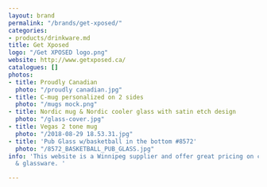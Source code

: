 ```yaml
---
layout: brand
permalink: "/brands/get-xposed/"
categories:
- products/drinkware.md
title: Get Xposed
logo: "/Get XPOSED logo.png"
website: http://www.getxposed.ca/
catalogues: []
photos:
- title: Proudly Canadian
  photo: "/proudly canadian.jpg"
- title: C-mug personalized on 2 sides
  photo: "/mugs mock.png"
- title: Nordic mug & Nordic cooler glass with satin etch design
  photo: "/glass-cover.jpg"
- title: Vegas 2 tone mug
  photo: "/2018-08-29 18.53.31.jpg"
- title: 'Pub Glass w/basketball in the bottom #8572'
  photo: "/8572_BASKETBALL_PUB_GLASS.jpg"
info: 'This website is a Winnipeg supplier and offer great pricing on ceramic wear
  & glassware. '

---
```

